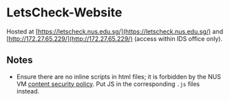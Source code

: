 # LetsCheck-Website
Hosted at [https://letscheck.nus.edu.sg/](https://letscheck.nus.edu.sg/) and [http://172.27.65.229/](http://172.27.65.229/) (access within IDS office only).
 
## Notes
- Ensure there are no inline scripts in html files; it is forbidden by the NUS VM [content security policy](https://developer.mozilla.org/en-US/docs/Web/HTTP/CSP). Put JS in the corresponding `.js` files instead.